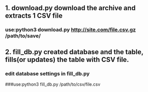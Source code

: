 ## 1. download.py download the archive and extracts 1 CSV file
### use:python3 download.py http://site.com/file.csv.gz /path/to/save/
## 2. fill_db.py created database and the table, fills(or updates) the table with CSV file.
### edit database settings in fill_db.py
###use:python3 fill_db.py /path/to/csv/file.csv
